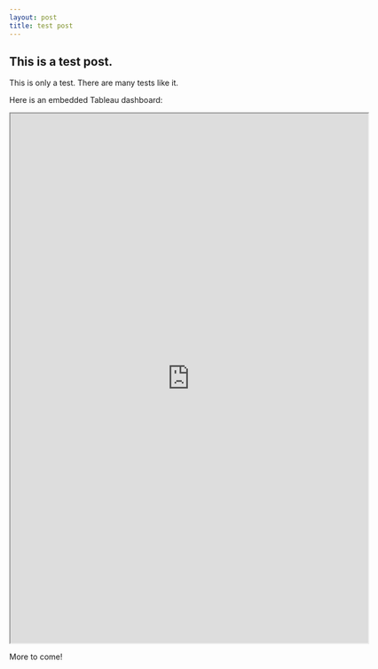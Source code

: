 ```yaml
---
layout: post
title: test post
---
```


## This is a test post.

This is only a test.  There are many tests like it.

Here is an embedded Tableau dashboard:

<iframe src="https://public.tableau.com/views/testhistogram/Sheet1?:embed=y&:display_count=yes"
 width="645" height="955"></iframe>


More to come!
